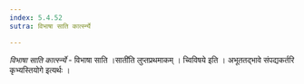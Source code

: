 ```yaml
---
index: 5.4.52
sutra: विभाषा साति कार्त्स्न्ये

---
```

_विभाषा साति कार्त्स्न्ये_ - विभाषा साति ।साती॑ति लुप्तप्रथमाकम् । च्विविषये इति । अभूततद्भावे संपद्यकर्तरि कृभ्यस्तियोगे इत्यर्थः । 